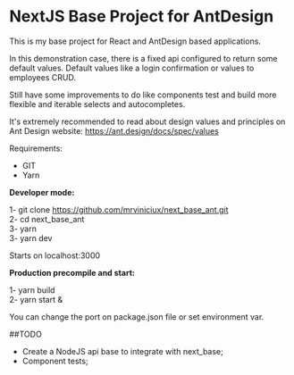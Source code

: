 # NextJS Base Project for AntDesign

This is my base project for React and AntDesign based applications. 

In this demonstration case, there is a fixed api configured to return some default values. Default values like a login confirmation or values to employees CRUD.

Still have some improvements to do like components test and build more flexible and iterable selects and autocompletes. 

It's extremely recommended to read about design values and principles on Ant Design website: https://ant.design/docs/spec/values

Requirements: 

 * GIT
 * Yarn

<b>Developer mode:</b>

 1- git clone https://github.com/mrviniciux/next_base_ant.git <br>
 2- cd next_base_ant <br>
 3- yarn <br>
 3- yarn dev

Starts on localhost:3000

<b>Production precompile and start:</b>

1- yarn build <br>
2- yarn start &

You can change the port on package.json file or set environment var. 


##TODO

* Create a NodeJS api base to integrate with next_base;
* Component tests; 
